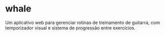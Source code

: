 # whale
Um aplicativo web para gerenciar rotinas de treinamento de guitarra, com temporizador visual e sistema de progressão entre exercícios.
